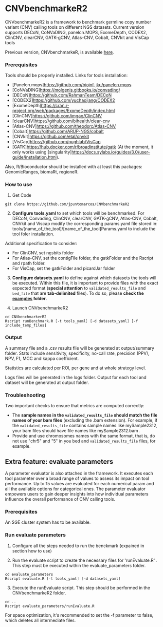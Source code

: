 # CNVbenchmarkeR2 #

CNVbenchmarkeR2 is a framework to benchmark germline copy number variant (CNV) calling tools on different NGS datasets. Current version supports DECoN, CoNVaDING, panelcn.MOPS, ExomeDepth, CODEX2, ClinCNV, clearCNV, GATK-gCNV, Atlas-CNV, Cobalt, CNVkit and VisCap tools

Previous version, CNVbenchmarkeR, is available [here](https://github.com/TranslationalBioinformaticsIGTP/CNVbenchmarkeR).


### Prerequisites ###

Tools should be properly installed. Links for tools installation:

- [Panelcn.mops]https://github.com/bioinf-jku/panelcn.mops
- [CoNVaDING]https://molgenis.gitbooks.io/convading/ 
- [DECoN]https://github.com/RahmanTeam/DECoN
- [CODEX2]https://github.com/yuchaojiang/CODEX2
- [ExomeDepth]https://cran.r-project.org/web/packages/ExomeDepth/index.html
- [ClinCNV]https://github.com/imgag/ClinCNV
- [clearCNV]https://github.com/bihealth/clear-cnv
- [Atlas-CNV]https://github.com/theodorc/Atlas-CNV
- [Cobalt]https://github.com/ARUP-NGS/cobalt
- [CNVkit]https://github.com/etal/cnvkit
- [VisCap]https://github.com/pughlab/VisCap
- [GATK]https://hub.docker.com/r/broadinstitute/gatk (At the moment, it only works using [singularity]https://docs.sylabs.io/guides/3.0/user-guide/installation.html).

Also, R/Bioconductor should be installed with at least this packages: GenomicRanges, biomaRt, regioneR.

### How to use
1. Get Code
```
git clone https://github.com/jpuntomarcos/CNVbenchmarkeR2 
```

2. **Configure tools.yaml** to set which tools will be benchmarked. For DECoN, Convading, ClinCNV, clearCNV, GATK-gCNV, Atlas-CNV, Cobalt, CNVkit and Viscap modify the corresponding params.yaml file stored in:
tools/[name_of_the_tool]/[name_of_the_tool]Params.yaml 
to include the tool foler installation. 

Additional specification to consider: 

- For ClinCNV, set ngsbits folder
- For Atlas-CNV, set the contigFile folder, the gatkFolder and the Rscript and rpath folder. 
- For VisCap, set the gatkFolder and picardJar folder




3. **Configure datasets.yaml** to define against which datasets the tools will be executed. Within this file, it is important to provide files with the exact expected format (**special attention** to `validated_results_file` and `bed_file` that are **tab-delimited** files). To do so, please **check the [examples](https://github.com/jpuntomarcos/CNVbenchmarkeR2/tree/master/examples) folder**.


4. Launch CNVbenchmarkeR2
```
cd CNVbenchmarkerR2
Rscript runBenchmark.R [-t tools_yaml] [-d datasets_yaml] [-f include_temp_files]
```


### Output ###

A summary file and a .csv results file will be generated at output/summary folder. Stats include sensitivity, specificity, no-call rate, precision (PPV), NPV, F1, MCC and kappa coefficient.

Statistics are calculated per ROI, per gene and at whole strategy level.

Logs files will be generated in the logs folder. Output for each tool and dataset will be generated at output folder.


### Troubleshooting  ###

Two important checks to ensure that metrics are computed correctly:

- The **sample names in the `validated_results_file` should match the file names of your bam files** (excluding the .bam extension). For example, if the `validated_results_file` contains sample names like mySample2312, your bam files should have file names like mySample2312.bam .
- Provide and use chromosomes names with the same format, that is, do not use "chr5" and "5" in you bed and `validated_results_file` files, for example.


## Extra feature: evaluate parameters ##
A parameter evaluator is also attached in the framework. It executes each tool parameter over a broad range of values to assess its impact on tool performance. Up to 15 values are evaluated for each numerical param and all the available options for categorical ones. 
The parameter evaluator empowers users to gain deeper insights into how individual parameters influence the overall performance of CNV calling tools.


### Prerequisites ###

An SGE cluster system has to be available.

### Run evaluate parameters
1. Configure all the steps needed to run the benckmark (expained in section how to use)

2. Run the evaluate script to create the necessary files for 'runEvaluate.R' . This step must be executed within the evaluate_parameters folder.
```
cd evaluate_parameters
Rscript evaluate.R [-t tools_yaml] [-d datasets_yaml]
```
3. Execute the runEvaluate script. This step should be performed in the CNVbenchmarkeR2 folder.
```
cd ..
Rscript evaluate_parameters/runEvaluate.R 

```
For space optimization, it's recommended to set the -f parameter to false, which deletes all intermediate files.




